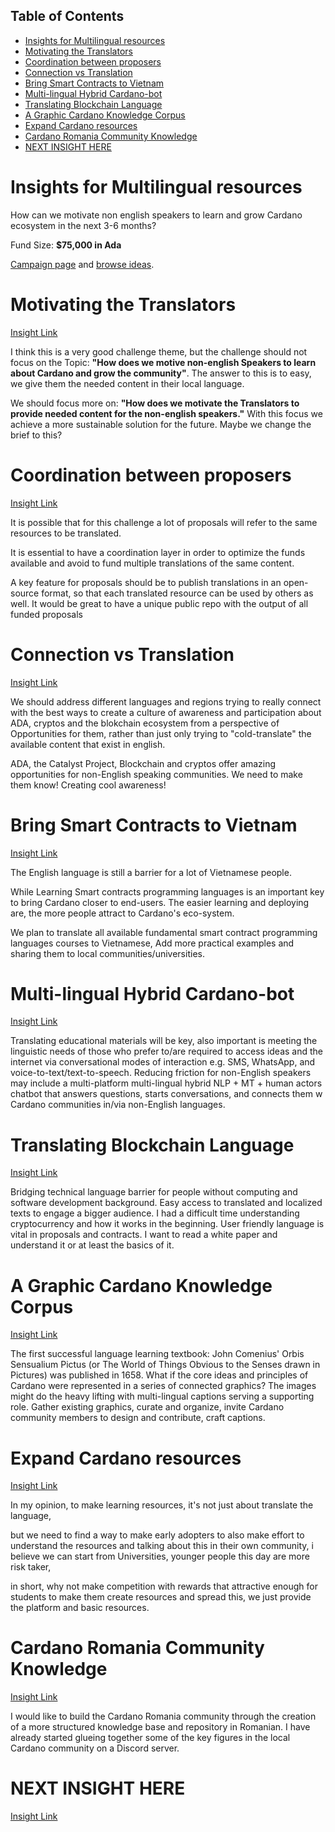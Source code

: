 ## Table of Contents

- [Insights for Multilingual resources](#insights-for-multilingual-resources)
- [Motivating the Translators](#motivating-the-translators)
- [Coordination between proposers](#coordination-between-proposers)
- [Connection vs Translation](#connection-vs-translation)
- [Bring Smart Contracts to Vietnam](#bring-smart-contracts-to-vietnam)
- [Multi-lingual Hybrid Cardano-bot](#multi-lingual-hybrid-cardano-bot)
- [Translating Blockchain Language](#translating-blockchain-language)
- [A Graphic Cardano Knowledge Corpus](#a-graphic-cardano-knowledge-corpus)
- [Expand Cardano resources](#expand-cardano-resources)
- [Cardano Romania Community Knowledge](#cardano-romania-community-knowledge)
- [NEXT INSIGHT HERE](#next-insight-here)

# Insights for Multilingual resources

How can we motivate non english speakers to learn and grow Cardano ecosystem in the next 3-6 months?

Fund Size: **$75,000 in Ada**

[Campaign page](https://cardano.ideascale.com/a/campaign-home/26111) and [browse ideas](https://cardano.ideascale.com/a/ideas/top/campaign-filter/byids/campaigns/26111/stage/unspecified).

# Motivating the Translators

[Insight Link](https://cardano.ideascale.com/a/dtd/Motivating-the-Translators/365242-48088)

I think this is a very good challenge theme, but the challenge should not focus on the Topic: **"How does we motive non-english Speakers to learn about Cardano and grow the community"**. The answer to this is to easy, we give them the needed content in their local language.

We should focus more on: **"How does we motivate the Translators to provide needed content for the non-english speakers."** With this focus we achieve a more sustainable solution for the future. Maybe we change the brief to this?

# Coordination between proposers

[Insight Link](https://cardano.ideascale.com/a/dtd/Coordination-between-proposers/365262-48088)

It is possible that for this challenge a lot of proposals will refer to the same resources to be translated.

It is essential to have a coordination layer in order to optimize the funds available and avoid to fund multiple translations of the same content.

A key feature for proposals should be to publish translations in an open-source format, so that each translated resource can be used by others as well. It would be great to have a unique public repo with the output of all funded proposals

# Connection vs Translation

[Insight Link](https://cardano.ideascale.com/a/dtd/Connection-vs-Translation/365543-48088)

We should address different languages and regions trying to really connect with the best ways to create a culture of awareness and participation about ADA, cryptos and the blokchain ecosystem from a perspective of Opportunities for them, rather than just only trying to "cold-translate" the available content that exist in english.

ADA, the Catalyst Project, Blockchain and cryptos offer amazing opportunities for non-English speaking communities. We need to make them know! Creating cool awareness!

# Bring Smart Contracts to Vietnam

[Insight Link](https://cardano.ideascale.com/a/dtd/Bring-Smart-Contracts-to-Vietnam/365570-48088)

The English language is still a barrier for a lot of Vietnamese people.

While Learning Smart contracts programming languages is an important key to bring Cardano closer to end-users. The easier learning and deploying are, the more people attract to Cardano's eco-system.

We plan to translate all available fundamental smart contract programming languages courses to Vietnamese, Add more practical examples  and sharing them to local communities/universities.

# Multi-lingual Hybrid Cardano-bot

[Insight Link](https://cardano.ideascale.com/a/dtd/Multi-lingual-Hybrid-Cardano-bot/365622-48088)

Translating educational materials will be key, also important is meeting the linguistic needs of those who prefer to/are required to access ideas and the internet via conversational modes of interaction e.g. SMS, WhatsApp, and voice-to-text/text-to-speech. Reducing friction for non-English speakers may include a multi-platform multi-lingual hybrid NLP + MT + human actors chatbot that answers questions, starts conversations, and connects them w Cardano communities in/via non-English languages.

# Translating Blockchain Language

[Insight Link](https://cardano.ideascale.com/a/dtd/Translating-Blockchain-Language/365711-48088)

Bridging technical  language barrier for people without computing and software development background. Easy access to translated and localized texts to engage a bigger audience. I had a difficult time understanding cryptocurrency and how it works in the beginning. User friendly language is vital in proposals and contracts. I want to read a white paper and understand it or at least the basics of it.

# A Graphic Cardano Knowledge Corpus

[Insight Link](https://cardano.ideascale.com/a/dtd/A-Graphic-Cardano-Knowledge-Corpus/365723-48088)

The first successful language learning textbook: John Comenius' Orbis Sensualium Pictus (or The World of Things Obvious to the Senses drawn in Pictures) was published in 1658. What if the core ideas and principles of Cardano were represented in a series of connected graphics? The images might do the heavy lifting with multi-lingual captions serving a supporting role. Gather existing graphics, curate and organize, invite Cardano community members to design and contribute, craft captions.

# Expand Cardano resources

[Insight Link](https://cardano.ideascale.com/a/dtd/Expand-Cardano-resources/366010-48088)

In my opinion, to make learning resources, it's not just about translate the language,

but we need to find a way to make early adopters to also make effort to understand the resources and talking about this in their own community, i believe we can start from Universities, younger people this day are more risk taker,

in short, why not make competition with rewards that attractive enough for students to make them create resources and spread this, we just provide the platform and basic resources.

# Cardano Romania Community Knowledge

[Insight Link](https://cardano.ideascale.com/a/dtd/Cardano-Romania-Community-Knowledge/365474-48088)

I would like to build the Cardano Romania community through the creation of a more structured knowledge base and repository in Romanian. I have already started glueing together some of the key figures in the local Cardano community on a Discord server.

# NEXT INSIGHT HERE

[Insight Link]()
